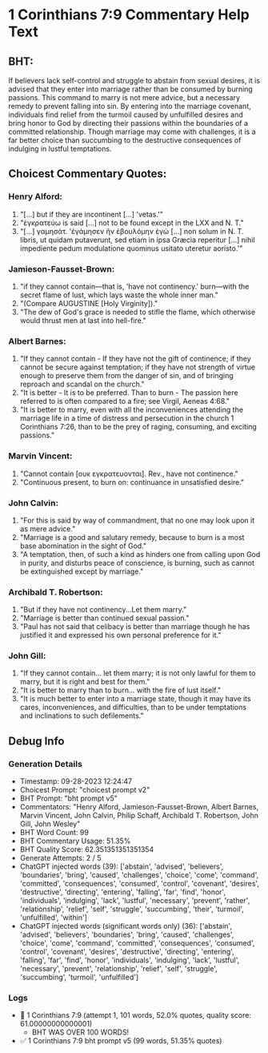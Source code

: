 # 1 Corinthians 7:9 Commentary Help Text

## BHT:
If believers lack self-control and struggle to abstain from sexual desires, it is advised that they enter into marriage rather than be consumed by burning passions. This command to marry is not mere advice, but a necessary remedy to prevent falling into sin. By entering into the marriage covenant, individuals find relief from the turmoil caused by unfulfilled desires and bring honor to God by directing their passions within the boundaries of a committed relationship. Though marriage may come with challenges, it is a far better choice than succumbing to the destructive consequences of indulging in lustful temptations.

## Choicest Commentary Quotes:
### Henry Alford:
1. "[...] but if they are incontinent [...] 'vetas.'"
2. "ἐγκρατεύω is said [...] not to be found except in the LXX and N. T."
3. "[...] γαμησάτ. 'ἐγάμησεν ἣν ἐβουλόμην ἐγώ [...] non solum in N. T. libris, ut quidam putaverunt, sed etiam in ipsa Græcia reperitur [...] nihil impediente pedum modulatione quominus usitato uteretur aoristo.'"

### Jamieson-Fausset-Brown:
1. "if they cannot contain—that is, 'have not continency.' burn—with the secret flame of lust, which lays waste the whole inner man."
2. "(Compare AUGUSTINE [Holy Virginity])."
3. "The dew of God's grace is needed to stifle the flame, which otherwise would thrust men at last into hell-fire."

### Albert Barnes:
1. "If they cannot contain - If they have not the gift of continence; if they cannot be secure against temptation; if they have not strength of virtue enough to preserve them from the danger of sin, and of bringing reproach and scandal on the church."
2. "It is better - It is to be preferred. Than to burn - The passion here referred to is often compared to a fire; see Virgil, Aeneas 4:68."
3. "It is better to marry, even with all the inconveniences attending the marriage life in a time of distress and persecution in the church 1 Corinthians 7:26, than to be the prey of raging, consuming, and exciting passions."

### Marvin Vincent:
1. "Cannot contain [ουκ εγκρατευονται]. Rev., have not continence."
2. "Continuous present, to burn on: continuance in unsatisfied desire."

### John Calvin:
1. "For this is said by way of commandment, that no one may look upon it as mere advice."
2. "Marriage is a good and salutary remedy, because to burn is a most base abomination in the sight of God."
3. "A temptation, then, of such a kind as hinders one from calling upon God in purity, and disturbs peace of conscience, is burning, such as cannot be extinguished except by marriage."

### Archibald T. Robertson:
1. "But if they have not continency...Let them marry." 
2. "Marriage is better than continued sexual passion." 
3. "Paul has not said that celibacy is better than marriage though he has justified it and expressed his own personal preference for it."

### John Gill:
1. "If they cannot contain... let them marry; it is not only lawful for them to marry, but it is right and best for them."
2. "It is better to marry than to burn... with the fire of lust itself."
3. "It is much better to enter into a marriage state, though it may have its cares, inconveniences, and difficulties, than to be under temptations and inclinations to such defilements."


## Debug Info
### Generation Details
- Timestamp: 09-28-2023 12:24:47
- Choicest Prompt: "choicest prompt v2"
- BHT Prompt: "bht prompt v5"
- Commentators: "Henry Alford, Jamieson-Fausset-Brown, Albert Barnes, Marvin Vincent, John Calvin, Philip Schaff, Archibald T. Robertson, John Gill, John Wesley"
- BHT Word Count: 99
- BHT Commentary Usage: 51.35%
- BHT Quality Score: 62.351351351351354
- Generate Attempts: 2 / 5
- ChatGPT injected words (39):
	['abstain', 'advised', 'believers', 'boundaries', 'bring', 'caused', 'challenges', 'choice', 'come', 'command', 'committed', 'consequences', 'consumed', 'control', 'covenant', 'desires', 'destructive', 'directing', 'entering', 'falling', 'far', 'find', 'honor', 'individuals', 'indulging', 'lack', 'lustful', 'necessary', 'prevent', 'rather', 'relationship', 'relief', 'self', 'struggle', 'succumbing', 'their', 'turmoil', 'unfulfilled', 'within']
- ChatGPT injected words (significant words only) (36):
	['abstain', 'advised', 'believers', 'boundaries', 'bring', 'caused', 'challenges', 'choice', 'come', 'command', 'committed', 'consequences', 'consumed', 'control', 'covenant', 'desires', 'destructive', 'directing', 'entering', 'falling', 'far', 'find', 'honor', 'individuals', 'indulging', 'lack', 'lustful', 'necessary', 'prevent', 'relationship', 'relief', 'self', 'struggle', 'succumbing', 'turmoil', 'unfulfilled']

### Logs
- 🔄 1 Corinthians 7:9 (attempt 1, 101 words, 52.0% quotes, quality score: 61.00000000000001) 
	- BHT WAS OVER 100 WORDS!
- ✅ 1 Corinthians 7:9 bht prompt v5 (99 words, 51.35% quotes)